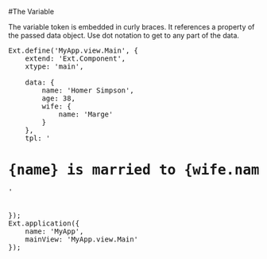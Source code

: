 #The Variable

The variable token is embedded in curly braces. It references a property
of the passed data object. Use dot notation to get to any part of the data.

<pre class="runnable">
Ext.define('MyApp.view.Main', {
    extend: 'Ext.Component',
    xtype: 'main',

    data: {
        name: 'Homer Simpson',
        age: 38,
        wife: {
            name: 'Marge'
        }
    },
    tpl: '<h1>{name} is married to {wife.name}</h1>'


});
Ext.application({
    name: 'MyApp',
    mainView: 'MyApp.view.Main'
});</pre>
